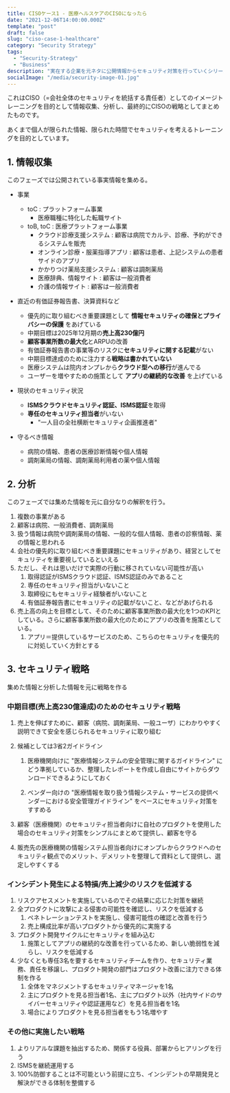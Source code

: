 ```yaml
---
title: CISOケース1 - 医療ヘルスケアのCISOになったら
date: "2021-12-06T14:00:00.000Z"
template: "post"
draft: false
slug: "ciso-case-1-healthcare"
category: "Security Strategy"
tags:
  - "Security-Strategy"
  - "Business"
description: "実在する企業を元ネタに公開情報からセキュリティ対策を行っていくシリーズ。今回は医療ヘルスケア企業。"
socialImage: "/media/security-image-01.jpg"
---
```


これはCISO（=会社全体のセキュリティを統括する責任者）としてのイメージトレーニングを目的として情報収集、分析し、最終的にCISOの戦略としてまとめたものです。

あくまで個人が限られた情報、限られた時間でセキュリティを考えるトレーニングを目的としています。

## 1. 情報収集
このフェーズでは公開されている事実情報を集める。

- 事業
  - toC : プラットフォーム事業
      - 医療職種に特化した転職サイト
  - toB, toC : 医療プラットフォーム事業
      - クラウド診療支援システム : 顧客は病院でカルテ、診療、予約ができるシステムを販売
      - オンライン診療・服薬指導アプリ : 顧客は患者、上記システムの患者サイドのアプリ
      - かかりつけ薬局支援システム : 顧客は調剤薬局
      - 医療辞典、情報サイト : 顧客は一般消費者
      - 介護の情報サイト : 顧客は一般消費者

- 直近の有価証券報告書、決算資料など
  - 優先的に取り組むべき重要課題として **情報セキュリティの確保とプライバシーの保護** をあげている
  - 中期目標は2025年12月期の**売上高230億円**
  - **顧客事業所数の最大化**とARPUの改善
  - 有価証券報告書の事業等のリスクに**セキュリティに関する記載**がない
  - 中期目標達成のために注力する**戦略は書かれていない**
  - 医療システムは院内オンプレから**クラウド型への移行**が進んでる
  - ユーザーを増やすための施策として **アプリの継続的な改善** を上げている

- 現状のセキュリティ状況
  - **ISMSクラウドセキュリティ認証、ISMS認証**を取得
  - **専任のセキュリティ担当者**がいない
      - "一人目の全社横断セキュリティ企画推進者"

- 守るべき情報
  - 病院の情報、患者の医療診断情報や個人情報
  - 調剤薬局の情報、調剤薬局利用者の薬や個人情報
        

## 2. 分析
このフェーズでは集めた情報を元に自分なりの解釈を行う。

1. 複数の事業がある
2. 顧客は病院、一般消費者、調剤薬局
3. 扱う情報は病院や調剤薬局の情報、一般的な個人情報、患者の診察情報、薬の情報と思われる
4. 会社の優先的に取り組むべき重要課題にセキュリティがあり、経営としてセキュリティを重要視しているといえる
5. ただし、それは思いだけで実際の行動に移されていない可能性が高い
    1. 取得認証がISMSクラウド認証、ISMS認証のみであること
    2. 専任のセキュリティ担当がいないこと
    3. 取締役にもセキュリティ経験者がいないこと
    4. 有価証券報告書にセキュリティの記載がないこと、などがあげられる
6. 売上高の向上を目標として、そのために顧客事業所数の最大化を1つのKPIとしている。さらに顧客事業所数の最大化のためにアプリの改善を施策としている。
    1. アプリ＝提供しているサービスのため、こちらのセキュリティを優先的に対処していく方針とする

## 3. セキュリティ戦略
集めた情報と分析した情報を元に戦略を作る

### 中期目標(売上高230億達成)のためのセキュリティ戦略
1. 売上を伸ばすために、顧客（病院、調剤薬局、一般ユーザ）にわかりやすく説明できて安全を感じられるセキュリティに取り組む
  1. 候補としては3省2ガイドライン
      1. 医療機関向けに "医療情報システムの安全管理に関するガイドライン" にどう準拠しているか、整理したレポートを作成し自由にサイトからダウンロードできるようにしておく
      
      2. ベンダー向けの "医療情報を取り扱う情報システム・サービスの提供ベンダーにおける安全管理ガイドライン" をベースにセキュリティ対策をすすめる
      
  2. 顧客（医療機関）のセキュリティ担当者向けに自社のプロダクトを使用した場合のセキュリティ対策をシンプルにまとめて提供し、顧客を守る
  
  3. 販売先の医療機関の情報システム担当者向けにオンプレからクラウドへのセキュリティ観点でのメリット、デメリットを整理して資料として提供し、選定しやすくする
        
### インシデント発生による特損/売上減少のリスクを低減する
1. リスクアセスメントを実施しているのでその結果に応じた対策を継続
1. 全プロダクトに攻撃による侵害の可能性を確認し、リスクを低減する
   1. ペネトレーションテストを実施し、侵害可能性の確認と改善を行う
   2. 売上構成比率が高いプロダクトから優先的に実施する
1. プロダクト開発サイクルにセキュリティを組み込む
   1. 施策としてアプリの継続的な改善を行っているため、新しい脆弱性を減らし、リスクを低減する
2. 少なくとも専任3名を要するセキュリティチームを作り、セキュリティ業務、責任を移譲し、プロダクト開発の部門はプロダクト改善に注力できる体制を作る
   1. 全体をマネジメントするセキュリティマネージャを1名
   2. 主にプロダクトを見る担当者1名、主にプロダクト以外（社内サイドのサイバーセキュリティや認証運用など）を見る担当者を1名
   3. 場合によりプロダクトを見る担当者をもう1名増やす
            
### その他に実施したい戦略
1. よりリアルな課題を抽出するため、関係する役員、部署からヒアリングを行う
2. ISMSを継続運用する
3. 100%防御することは不可能という前提に立ち、インシデントの早期発見と解決ができる体制を整備する